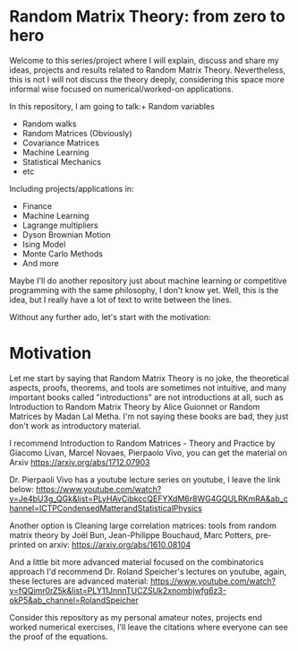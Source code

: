 # Random Matrix Theory: from zero to hero

Welcome to this series/project where I will explain, discuss and share my ideas, projects and results related to Random Matrix Theory. Nevertheless, this is not I will not discuss the theory deeply, considering this space more informal wise focused on numerical/worked-on applications.

In this repository, I am going to talk:+ Random variables

+ Random walks
+ Random Matrices (Obviously)
+ Covariance Matrices
+ Machine Learning
+ Statistical Mechanics
+ etc

Including projects/applications in:
+ Finance
+ Machine Learning
+ Lagrange multipliers
+ Dyson Brownian Motion
+ Ising Model
+ Monte Carlo Methods
+ And more

Maybe I'll do another repository just about machine learning or competitive programming with the same philosophy, I don't know yet. Well, this is the idea, but I really have a lot of text to write between the lines.

Without any further ado, let's start with the motivation:

# Motivation
Let me start by saying that Random Matrix Theory is no joke, the theoretical aspects, proofs, theorems, and tools are sometimes not intuitive, and many important books called "introductions" are not introductions at all, such as Introduction to Random Matrix Theory by Alice Guionnet or Random Matrices by Madan Lal Metha. I'm not saying these books are bad, they just don't work as introductory material. 


I recommend Introduction to Random Matrices - Theory and Practice by Giacomo Livan, Marcel Novaes, Pierpaolo Vivo, you can get the material on Arxiv 
https://arxiv.org/abs/1712.07903


Dr. Pierpaoli Vivo has a youtube lecture series on youtube, I leave the link below:
https://www.youtube.com/watch?v=Je4bU3g_QGk&list=PLyHAvCibkccQEFYXdM6r8WG4GQULRKmRA&ab_channel=ICTPCondensedMatterandStatisticalPhysics


Another option is Cleaning large correlation matrices: tools from random matrix theory by Joël Bun, Jean-Philippe Bouchaud, Marc Potters, pre-printed on arxiv:
https://arxiv.org/abs/1610.08104


And a little bit more advanced material focused on the combinatorics approach I'd recommend Dr. Roland Speicher's lectures on youtube, again, these lectures are advanced material:
https://www.youtube.com/watch?v=fQQimr0rZ5k&list=PLY11JnnnTUCZSUk2xnombjwfg6z3-okP5&ab_channel=RolandSpeicher




Consider this repository as my personal amateur notes, projects end worked numerical exercises, I'll leave the citations where everyone can see the proof of the equations.






